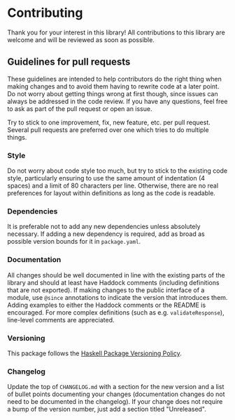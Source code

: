 # Contributing 

Thank you for your interest in this library! All contributions to this library are welcome and will be reviewed as soon as possible.

## Guidelines for pull requests

These guidelines are intended to help contributors do the right thing when making changes and to avoid them having to rewrite code at a later point. Do not worry about getting things wrong at first though, since issues can always be addressed in the code review. If you have any questions, feel free to ask as part of the pull request or open an issue.

Try to stick to one improvement, fix, new feature, etc. per pull request. Several pull requests are preferred over one which tries to do multiple things.

### Style

Do not worry about code style too much, but try to stick to the existing code style, particularly ensuring to use the same amount of indentation (4 spaces) and a limit of 80 characters per line. Otherwise, there are no real preferences for layout within definitions as long as the code is readable.

### Dependencies 

It is preferable not to add any new dependencies unless absolutely necessary. If adding a new dependency is required, add as broad as possible version bounds for it in `package.yaml`.

### Documentation

All changes should be well documented in line with the existing parts of the library and should at least have Haddock comments (including definitions that are not exported). If making changes to the public interface of a module, use `@since` annotations to indicate the version that introduces them. Adding examples to either the Haddock comments or the README is encouraged. For more complex definitions (such as e.g. `validateResponse`), line-level comments are appreciated. 

### Versioning 

This package follows the [Haskell Package Versioning Policy](https://pvp.haskell.org). 

### Changelog

Update the top of `CHANGELOG.md` with a section for the new version and a list of bullet points documenting your changes (documentation changes do not need to be documented in the changelog). If your change does not require a bump of the version number, just add a section titled "Unreleased". 

